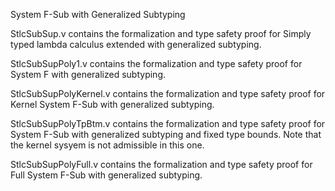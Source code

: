 
System F-Sub with Generalized Subtyping

StlcSubSup.v contains the formalization and type safety proof for Simply typed lambda calculus extended with generalized subtyping.

StlcSubSupPoly1.v contains the formalization and type safety proof for System F with generalized subtyping.

StlcSubSupPolyKernel.v contains the formalization and type safety proof for Kernel System F-Sub with generalized subtyping.

StlcSubSupPolyTpBtm.v contains the formalization and type safety proof for System F-Sub with generalized subtyping and fixed type bounds. Note that the kernel sysyem is not admissible in this one.

StlcSubSupPolyFull.v contains the formalization and type safety proof for Full System F-Sub with generalized subtyping.
